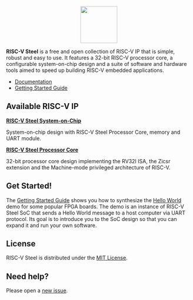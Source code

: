 </br>
<p align="center"><img src="https://github.com/riscv-steel/riscv-steel/assets/133501827/4bd73a49-85cb-4d2e-84fe-210b4b72cea6" width="100"/></p>

**RISC-V Steel** is a free and open collection of RISC-V IP that is simple, robust and easy to use. It features a 32-bit RISC-V processor core, a configurable system-on-chip design and a suite of software and hardware tools aimed to speed up building RISC-V embedded applications.

- [Documentation](https://riscv-steel.github.io/riscv-steel/)
- [Getting Started Guide](https://riscv-steel.github.io/riscv-steel/getting-started/)

## Available RISC-V IP

 [**RISC-V Steel System-on-Chip**](https://riscv-steel.github.io/riscv-steel/soc/)

System-on-chip design with RISC-V Steel Processor Core, memory and UART module.

[**RISC-V Steel Processor Core**](https://riscv-steel.github.io/riscv-steel/core/)

32-bit processor core design implementing the RV32I ISA, the Zicsr extension and the Machine-mode privileged architecture of RISC-V.

## Get Started!

The [Getting Started Guide](https://riscv-steel.github.io/riscv-steel/getting-started/) shows you how to synthesize the [Hello World](https://github.com/riscv-steel/riscv-steel/tree/main/hello-world) demo for some popular FPGA boards. The demo is an instance of RISC-V Steel SoC that sends a Hello World message to a host computer via UART protocol. Its goal is to introduce you to the SoC design so that you can expand it and run your own software.

## License

RISC-V Steel is distributed under the [MIT License](LICENSE.md).

## Need help?

Please open a [new issue](https://github.com/riscv-steel/riscv-steel/issues).
